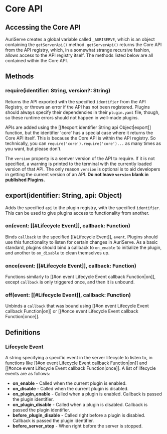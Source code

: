 # Core API

## Accessing the Core API

AuriServe creates a global variable called `_AURISERVE`, which is an object containing the `getServerApi()` method. `getServerApi()` returns the Core API from the API registry, which, in a somewhat strange recursive fashion, allows access to the API registry itself. The methods listed below are all contained within the Core API.

## Methods

### require(identifier: String, version?: String)

Returns the API exported with the specified `identifier` from the API Registry, or throws an error if the API has not been registered. Plugins should always specify their dependencies in their `plugin.yaml` file, though, so these runtime errors should not happen in well-made plugins.

APIs are added using the [[#export identifier String api Object|export]] function, but the identifier 'core' has a special case where it returns the Core API itself. This is because the Core API is within the API registry. So technically, you can `require('core').require('core')...` as many times as you want, but please don't.

The `version` property is a semver version of the API to require. If it is not specified, a warning is printed to the terminal with the currently loaded version of that API. The only reason `version` is optional is to aid developers in getting the current version of an API. **Do not leave `version` blank in published Plugins.**

## export(identifier: String, api: Object)

Adds the specified `api` to the plugin registry, with the specified `identifier`. This can be used to give plugins access to functionality from another.

### on(event: [[#Lifecycle Event]], callback: Function)

Binds `callback` to the specified [[#Lifecycle Event]], `event`. Plugins should use this functionality to listen for certain changes in AuriServe. As a basic standard, plugins should bind a callback to `on_enable` to initialize the plugin, and another to `on_disable` to clean themselves up.

### once(event: [[#Lifecycle Event]], callback: Function)

Functions similarly to [[#on event Lifecycle Event callback Function|on]], except `callback` is only triggered once, and then it is unbound.

### off(event: [[#Lifecycle Event]], callback: Function)

Unbinds a `callback` that was bound using [[#on event Lifecycle Event callback Function|on]] or [[#once event Lifecycle Event callback Function|once]].

## Definitions

### Lifecycle Event

A string specifying a specific event in the server lifecycle to listen to, in functions like [[#on event Lifecycle Event callback Function|on]] and [[#once event Lifecycle Event callback Function|once]]. A list of lifecycle events are as follows:

- **on_enable** - Called when the current plugin is enabled.
- **on_disable** - Called when the current plugin is disabled.
- **on_plugin_enable** - Called when a plugin is enabled. Callback is passed the plugin identifier.
- **on_plugin_disable** - Called when a plugin is disabled. Callback is passed the plugin identifier.
- **before_plugin_disable** - Called right before a plugin is disabled. Callback is passed the plugin identifier.
- **before_server_stop** - When right before the server is stopped.